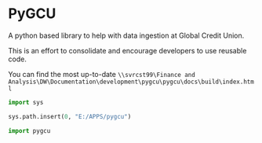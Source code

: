 # PyGCU

A python based library to help with data ingestion at Global Credit Union.

This is an effort to consolidate and encourage developers to use reusable code. 

You can find the most up-to-date `\\svrcst99\Finance and Analysis\DW\Documentation\development\pygcu\pygcu\docs\build\index.html`


```python
import sys

sys.path.insert(0, "E:/APPS/pygcu")

import pygcu
```